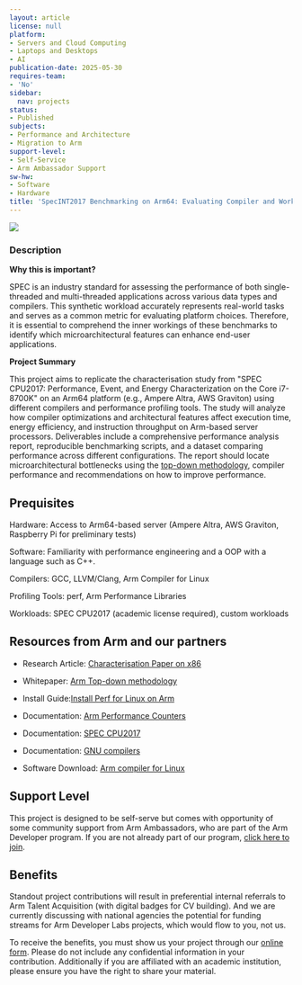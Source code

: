 ```yaml
---
layout: article
license: null
platform:
- Servers and Cloud Computing
- Laptops and Desktops
- AI
publication-date: 2025-05-30
requires-team:
- 'No'
sidebar:
  nav: projects
status:
- Published
subjects:
- Performance and Architecture
- Migration to Arm
support-level:
- Self-Service
- Arm Ambassador Support
sw-hw:
- Software
- Hardware
title: 'SpecINT2017 Benchmarking on Arm64: Evaluating Compiler and Workload Performance'
---
```


<img class="image image--xl" src="/Arm-Developer-Labs/images/Research_on_arm_banner.png"/>


### Description

**Why this is important?**

SPEC is an industry standard for assessing the performance of both single-threaded and multi-threaded applications across various data types and compilers. This synthetic workload accurately represents real-world tasks and serves as a common metric for evaluating platform choices. Therefore, it is essential to comprehend the inner workings of these benchmarks to identify which microarchitectural features can enhance end-user applications.

**Project Summary**

This project aims to replicate the characterisation study from "SPEC CPU2017: Performance, Event, and Energy Characterization on the Core i7-8700K" on an Arm64 platform (e.g., Ampere Altra, AWS Graviton) using different compilers and performance profiling tools. The study will analyze how compiler optimizations and architectural features affect execution time, energy efficiency, and instruction throughput on Arm-based server processors. Deliverables include a comprehensive performance analysis report, reproducible benchmarking scripts, and a dataset comparing performance across different configurations. The report should locate microarchitectural bottlenecks using the [top-down methodology](https://developer.arm.com/documentation/109542/0100/Arm-Topdown-methodology), compiler performance and recommendations on how to improve performance.

## Prequisites

Hardware: Access to Arm64-based server (Ampere Altra, AWS Graviton, Raspberry Pi for preliminary tests)

Software: Familiarity with performance engineering and a OOP with a language such as C++. 

Compilers: GCC, LLVM/Clang, Arm Compiler for Linux

Profiling Tools: perf, Arm Performance Libraries

Workloads: SPEC CPU2017 (academic license required), custom workloads

## Resources from Arm and our partners

- Research Article: [Characterisation Paper on x86](https://research.spec.org/icpe_proceedings/2019/proceedings/p111.pdf)

- Whitepaper: [Arm Top-down methodology](https://developer.arm.com/documentation/109542/0100/Arm-Topdown-methodology)

- Install Guide:[Install Perf for Linux on Arm](https://learn.arm.com/install-guides/perf/)

- Documentation: [Arm Performance Counters](https://developer.arm.com/documentation/ddi0379/a/Introduction/Performance-counters)

- Documentation: [SPEC CPU2017 ](https://www.spec.org/cpu2017/results/)

- Documentation: [GNU compilers](https://gcc.gnu.org/)

- Software Download: [Arm compiler for Linux](https://developer.arm.com/Tools%20and%20Software/Arm%20Compiler%20for%20Linux)

## Support Level

This project is designed to be self-serve but comes with opportunity of some community support from Arm Ambassadors, who are part of the Arm Developer program. If you are not already part of our program, [click here to join](https://www.arm.com/resources/developer-program?#register).


## Benefits 

Standout project contributions will result in preferential internal referrals to Arm Talent Acquisition (with digital badges for CV building).  And we are currently discussing with national agencies the potential for funding streams for Arm Developer Labs projects, which would flow to you, not us.

To receive the benefits, you must show us your project through our [online form](https://forms.office.com/e/VZnJQLeRhD). Please do not include any confidential information in your contribution. Additionally if you are affiliated with an academic institution, please ensure you have the right to share your material.